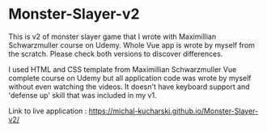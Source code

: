 # Monster-Slayer-v2
This is v2 of monster slayer game that I wrote with Maximillian Schwarzmuller course on Udemy. Whole Vue app is wrote by myself from the scratch. Please check both versions to discover differences.

I used HTML and CSS template from Maximillian Schwarzmuller Vue complete course on Udemy but all application code was wrote by myself without even watching the videos. It doesn't have keyboard support and 'defense up' skill that was included in my v1. 

Link to live application : https://michal-kucharski.github.io/Monster-Slayer-v2/
